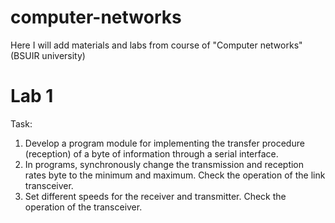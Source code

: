 # computer-networks
Here I will add materials and labs from course of "Computer networks" (BSUIR university)

# Lab 1
Task:
1) Develop a program module for implementing the transfer procedure
(reception) of a byte of information through a serial interface.
2) In programs, synchronously change the transmission and reception rates
byte to the minimum and maximum. Check the operation of the link
transceiver.
3) Set different speeds for the receiver and transmitter.
Check the operation of the transceiver.
